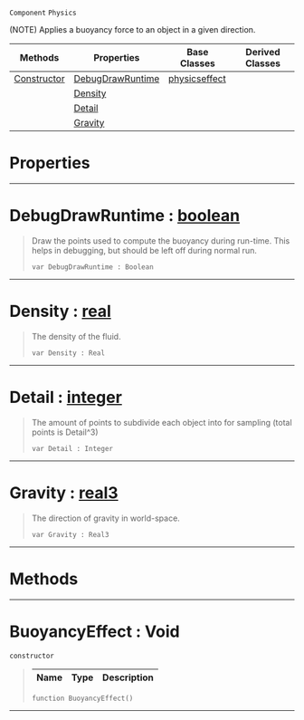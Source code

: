  `Component` `Physics`



(NOTE) Applies a buoyancy force to an object in a given direction.

|Methods|Properties|Base Classes|Derived Classes|
|---|---|---|---|
|[ Constructor](buoyancyeffect.md#buoyancyeffect-void)|[ DebugDrawRuntime](buoyancyeffect.md#debugdrawruntime-zilch-en)|[physicseffect](physicseffect.md)| |
| |[ Density](buoyancyeffect.md#density-zilch-engine-docu)| | |
| |[ Detail](buoyancyeffect.md#detail-zilch-engine-docum)| | |
| |[ Gravity](buoyancyeffect.md#gravity-zilch-engine-docu)| | |


 #  Properties


---  
 #  DebugDrawRuntime : [boolean](../nada_base_types/boolean.md)

> Draw the points used to compute the buoyancy during run-time. This helps in debugging, but should be left off during normal run.
> ``` lang=cpp, name=Nada
> var DebugDrawRuntime : Boolean


---  
 #  Density : [real](../nada_base_types/real.md)

> The density of the fluid.
> ``` lang=cpp, name=Nada
> var Density : Real


---  
 #  Detail : [integer](../nada_base_types/integer.md)

> The amount of points to subdivide each object into for sampling (total points is Detail^3)
> ``` lang=cpp, name=Nada
> var Detail : Integer


---  
 #  Gravity : [real3](../nada_base_types/real3.md)

> The direction of gravity in world-space.
> ``` lang=cpp, name=Nada
> var Gravity : Real3


---  
 #  Methods


---  
 #  BuoyancyEffect : Void

 `constructor`

> 
> |Name|Type|Description|
> |---|---|---|
> ``` lang=cpp, name=Nada
> function BuoyancyEffect()
> ``` 


---  
 

 
